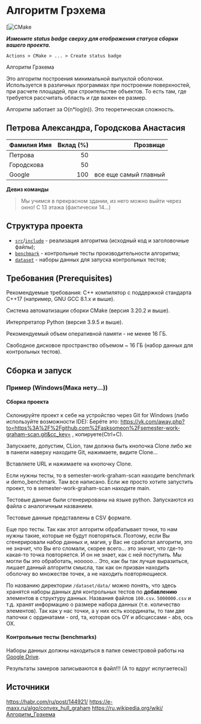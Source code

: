 # Алгоритм Грэхема

[![CMake](https://github.com/asksomeon/semester-work-graham-scan/actions/workflows/cmake.yml)

**_Измените status badge сверху для отображения статуса сборки вашего проекта._**

`Actions > CMake > ... > Create status badge`

Алгоритм Грэхема

Это алгоритм построения минимальной выпуклой оболочки. Используется в различных программах при построении поверхностей, при расчете площадей, при строительстве объектов. То есть там, где требуется рассчитать область и где важен ее размер.

Алгоритм заботает за O(n*log(n)). Это теоретическая сложность.

## Петрова Александра, Городскова Анастасия

| Фамилия Имя   | Вклад (%) | Прозвище              |
| :---          |   ---:    |  ---:                 |
| Петрова       | 50        |                       |
| Городскова    | 50        |                       |
| Google        | 100       | все еще самый главный |

**Девиз команды**
> Мы учимся в прекрасном здании, из него можно выйти через окно! С 13 этажа (фактически 14...)

## Структура проекта

- [`src`](src)/[`include`](include) - реализация алгоритма (исходный код и заголовочные файлы);
- [`benchmark`](benchmark) - контрольные тесты производительности алгоритма;
- [`dataset`](dataset) - наборы данных для запуска контрольных тестов;

## Требования (Prerequisites)

Рекомендуемые требования:
С++ компилятор c поддержкой стандарта C++17 (например, GNU GCC 8.1.x и выше).

Система автоматизации сборки CMake (версия 3.20.2 и выше).

Интерпретатор Python (версия 3.9.5 и выше).

Рекомендуемый объем оперативной памяти - не менее 16 ГБ.

Свободное дисковое пространство объемом ~ 16 ГБ (набор данных для контрольных тестов).

## Сборка и запуск

### Пример (Windows(Мака нету...))

#### Сборка проекта


Склонируйте проект к себе на устройство через Git for Windows (либо используйте возможности IDE): Берёте это: https://vk.com/away.php?to=https%3A%2F%2Fgithub.com%2Fasksomeon%2Fsemester-work-graham-scan.git&cc_key= , копируете(Ctrl+С).

Запускаете, допустим, CLion, там должна быть кнопочка Clone либо же в панели наверху находите Git, нажимаете, видите Clone...

Вставляете URL и нажимаете на кнопочку Clone.

Если нужны тесты, то в semester-work-graham-scan находите benchmark и demo_benchmark. Там все написано. Если же просто хотите запустить проект, то в semester-work-graham-scan находите main.

Тестовые данные были сгенерированы на языке python. Запускаются из файла с аналогичным названием.

Тестовые данные представлены в CSV формате.

Еще про тесты. Так как этот алгоритм обрабатывает точки, то нам нужны такие, которые не будут повторяться. Поэтому, если Вы сгенерировали набор данных и, магия, у Вас не сработал алгоритм, это не значит, что Вы его сломали, скорее всего... это значит, что где-то какая-то точка повторяется. И он не знает, как с ней поступить. Мы могли бы это обработать, нооооо... Это, как бы так лучше выразиться, лишает данный алгоритм смысла, так как он призван находить оболочку во множестве точек, а не находить повторяющиеся.

По названию директории `/dataset/data/` можно понять, что здесь хранятся наборы данных для контрольных тестов по
**добавлению** элементов в структуру данных. Названия файлов `100.csv`. `5000000.csv` и т.д. хранят информацию о размере набора данных (т.е. количество элементов). Так как у нас точки, а у них есть координаты, то там две папочки с ординатами - ord, та, которая ось OY и абсциссами - abs, ось OX.

#### Контрольные тесты (benchmarks)
 Наборы данных должны находиться в папке семестровой
работы на [Google Drive](https://drive.google.com/drive/folders/1RiNhZZqu3mAZXgP5d_QFWymc9NMz023N?authuser=0).

Результаты замеров записываются в файл!!! (А то вдруг испугаетесь))

## Источники

https://habr.com/ru/post/144921/
https://e-maxx.ru/algo/convex_hull_graham
https://ru.wikipedia.org/wiki/Алгоритм_Грэхема

